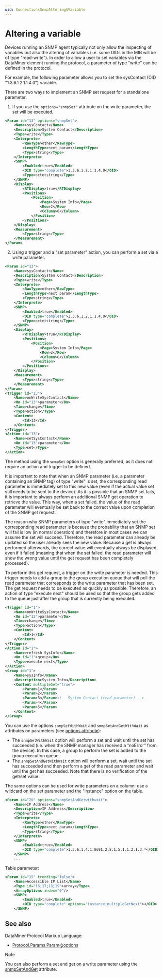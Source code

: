```yaml
---
uid: ConnectionsSnmpAlteringAVariable
---
```


# Altering a variable

Devices running an SNMP agent typically not only allow the inspecting of variables but also the altering of variables (i.e. some OIDs in the MIB will be of type "read-write"). In order to allow a user to set variables via the DataMiner element running the protocol, a parameter of type "write" can be defined in the protocol.

For example, the following parameter allows you to set the sysContact (OID "1.3.6.1.2.1.1.4.0") variable.

There are two ways to implement an SNMP set request for a standalone parameter.

1. If you use the `options="snmpSet"` attribute on the write parameter, the set will be executed.

```xml
<Param id="13" options="snmpSet">
    <Name>sysContact</Name>
    <Description>System Contact</Description>
    <Type>write</Type>
    <Interprete>
        <RawType>other</RawType>
        <LengthType>next param</LengthType>
        <Type>string</Type>
    </Interprete>
    <SNMP>
        <Enabled>true</Enabled>
        <OID type="complete">1.3.6.1.2.1.1.4.0</OID>
        <Type>octetstring</Type>
    </SNMP>
    <Display>
        <RTDisplay>true</RTDisplay>
        <Positions>
            <Position>
                <Page>System Info</Page>
                <Row>2</Row>
                <Column>0</Column>
            </Position>
        </Positions>
    </Display>
    <Measurement>
        <Type>string</Type>
    </Measurement>
</Param>
```

2. Using a trigger and a "set parameter" action, you can perform a set via a write parameter.

```xml
<Param id="13">
    <Name>sysContact</Name>
    <Description>System Contact</Description>
    <Type>write</Type>
    <Interprete>
        <RawType>other</RawType>
        <LengthType>next param</LengthType>
        <Type>string</Type>
    </Interprete>
    <SNMP>
        <Enabled>true</Enabled>
        <OID type="complete">1.3.6.1.2.1.1.4.0</OID>
        <Type>octetstring</Type>
    </SNMP>
    <Display>
        <RTDisplay>true</RTDisplay>
        <Positions>
            <Position>
                <Page>System Info</Page>
                <Row>2</Row>
                <Column>0</Column>
            </Position>
        </Positions>
    </Display>
    <Measurement>
        <Type>string</Type>
    </Measurement>
</Param>
<Trigger id="13">
    <Name>onWriteSysContact</Name>
    <On id="13">parameter</On>
    <Time>change</Time>
    <Type>action</Type>
    <Content>
        <Id>13</Id>
    </Content>
</Trigger>
<Action id="13">
    <Name>setSysContact</Name>
    <On id="13">parameter</On>
    <Type>set</Type>
</Action>
```

The method using the `snmpSet` option is generally preferred, as it does not require an action and trigger to be defined.

It is important to note that when an SNMP parameter (i.e. a parameter containing an SNMP tag) of type "write" is set, the corresponding read parameter is immediately set to this new value (even if the actual value set still needs to be sent to the device). As it is possible that an SNMP set fails, it is important to always perform an additional SNMP get operation to retrieve the value. This way, when a set failed, the value of the read parameter will eventually be set back to the correct value upon completion of the SNMP get request.

The reason why SNMP parameters of type "write" immediately set the corresponding read parameter is because the probability that an SNMP set will fail is low (in normal operation) and therefore in most cases we can assume the set will succeed. Therefore, the read parameter can already be updated so the user already sees the new value. Because a get is always performed afterwards, the correct value will eventually always be displayed, even if it failed (meaning that when the set failed, the read parameter will show the wrong value until the get request has been completely processed).

To perform this get request, a trigger on the write parameter is needed. This trigger needs to add a group to the group execution queue that will poll the read parameter that corresponds to the write parameter that has been set. The get request needs to be executed as quickly as possible. Therefore, an action of type "execute next" should be used so that the group gets added to the queue just after the group that is currently being executed.

```XML
<Trigger id="1">
    <Name>onWriteSysContact</Name>
    <On id="13">parameter</On>
    <Time>change</Time>
    <Type>action</Type>
    <Content>
        <Id>1</Id>
    </Content>
</Trigger>
<Action id="1">
    <Name>refresh SysInfo</Name>
    <On id="1">group</On>
    <Type>execute next</Type>
</Action>
<Group id="1">
    <Name>sysInfo</Name>
    <Description>System Info</Description>
    <Content multipleGet="true">
        <Param>1</Param>
        <Param>2</Param>
        <Param>3</Param><!-- System Contact (read parameter) -->
        <Param>4</Param>
        <Param>5</Param>
    </Content>
</Group>
```

You can use the options `snmpSetWithWait` and `snmpSetAndGetWithWait` as attributes on parameters (see [options attribute](xref:Protocol.Params.Param-options)):

- The `snmpSetWithWait` option will perform a set and wait until the set has succeeded (i.e. when the SNMP manager has received a "noError" from the device). In this case, a group to perform the set is added to the group execution queue.
- The `snmpSetAndGetWithWait` option will perform a set, wait until the set has succeeded and then perform a get of the read parameter and wait until the get has succeeded. Note that there is no verification of the get/set value.

The same options can be used for write parameters on a column: use a wildcard on the set parameter and the "instance" option on the table.

```XML
<Param id="20" options="snmpSetAndGetwithwait">
    <Name>IP Address</Name>
    <Description>IP Address</Description>
    <Type>write</Type>
    <Interprete>
        <RawType>other</RawType>
        <LengthType>next param</LengthType>
        <Type>string</Type>
    </Interprete>
    <SNMP>
        <Enabled>true</Enabled>
        <OID type="complete">1.3.6.1.4.1.8691.2.8.1.5.1.1.2.1.3.*</OID>
    </SNMP>
    ...
```

Table parameter:

```XML
<Param id="15" trending="false">
    <Name>Accessible IP List</Name>
    <Type id="16;17;18;19">array</Type>
    <ArrayOptions index="0"/>
    <SNMP>
        <Enabled>true</Enabled>
        <OID type="complete" options="instance;multipleGetNext"></OID>
    </SNMP>
```

## See also

DataMiner Protocol Markup Language:

- [Protocol.Params.Param@options](xref:Protocol.Params.Param-options)

> [!NOTE]
> You can also perform a set and get on a write parameter using the [snmpSetAndGet](xref:Protocol.Params.Param-snmpSetAndGet) attribute.
